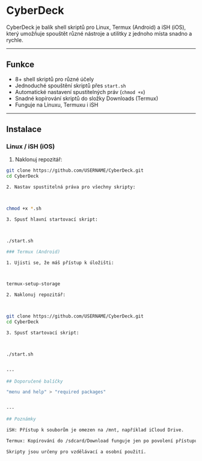 # CyberDeck

CyberDeck je balík shell skriptů pro Linux, Termux (Android) a iSH (iOS), který umožňuje spouštět různé nástroje a utilitky z jednoho místa snadno a rychle.

---

## Funkce
- 8+ shell skriptů pro různé účely
- Jednoduché spouštění skriptů přes `start.sh`
- Automatické nastavení spustitelných práv (`chmod +x`)
- Snadné kopírování skriptů do složky Downloads (Termux)
- Funguje na Linuxu, Termuxu i iSH

---

## Instalace

### Linux / iSH (iOS)
1. Naklonuj repozitář:
```sh
git clone https://github.com/USERNAME/CyberDeck.git
cd CyberDeck

2. Nastav spustitelná práva pro všechny skripty:



chmod +x *.sh

3. Spusť hlavní startovací skript:



./start.sh

### Termux (Android)

1. Ujisti se, že máš přístup k úložišti:



termux-setup-storage

2. Naklonuj repozitář:



git clone https://github.com/USERNAME/CyberDeck.git
cd CyberDeck

3. Spusť startovací skript:



./start.sh


---

## Doporučené balíčky

"menu and help" > "required packages"


---

## Poznámky

iSH: Přístup k souborům je omezen na /mnt, například iCloud Drive.

Termux: Kopírování do /sdcard/Download funguje jen po povolení přístupu k úložišti.

Skripty jsou určeny pro vzdělávací a osobní použití.